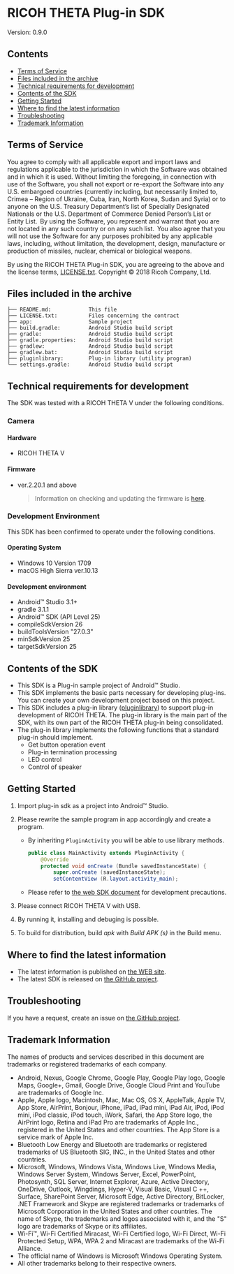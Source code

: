 # RICOH THETA Plug-in SDK

Version: 0.9.0

## Contents

* [Terms of Service](#terms)
* [Files included in the archive](#files)
* [Technical requirements for development](#requirements)
* [Contents of the SDK](#contents)
* [Getting Started](#started)
* [Where to find the latest information](#information)
* [Troubleshooting](#troubleshooting)
* [Trademark Information](#trademark)

<a name="terms"></a>
## Terms of Service

You agree to comply with all applicable export and import laws and regulations applicable to the jurisdiction in which the Software was obtained and in which it is used. Without limiting the foregoing, in connection with use of the Software, you shall not export or re-export the Software  into any U.S. embargoed countries (currently including, but necessarily limited to, Crimea – Region of Ukraine, Cuba, Iran, North Korea, Sudan and Syria) or  to anyone on the U.S. Treasury Department’s list of Specially Designated Nationals or the U.S. Department of Commerce Denied Person’s List or Entity List.  By using the Software, you represent and warrant that you are not located in any such country or on any such list.  You also agree that you will not use the Software for any purposes prohibited by any applicable laws, including, without limitation, the development, design, manufacture or production of missiles, nuclear, chemical or biological weapons. 

By using the RICOH THETA Plug-in SDK, you are agreeing to the above and the license terms, [LICENSE.txt](LICENSE.txt). 
Copyright &copy; 2018 Ricoh Company, Ltd.

<a name="files"></a>
## Files included in the archive

```
├── README.md:            This file
├── LICENSE.txt:          Files concerning the contract
├── app:                  Sample project
├── build.gradle:         Android Studio build script
├── gradle:               Android Studio build script
├── gradle.properties:    Android Studio build script
├── gradlew:              Android Studio build script
├── gradlew.bat:          Android Studio build script
├── pluginlibrary:        Plug-in library (utility program)
└── settings.gradle:      Android Studio build script
```

<a name="requirements"></a>
## Technical requirements for development

The SDK was tested with a RICOH THETA V under the following conditions.

### Camera

#### Hardware

* RICOH THETA V

#### Firmware

* ver.2.20.1 and above

    > Information on checking and updating the firmware is [here](https://theta360.com/en/support/manual/v/content/pc/pc_09.html).

### Development Environment

This SDK has been confirmed to operate under the following conditions.

#### Operating System

* Windows 10 Version 1709
* macOS High Sierra ver.10.13

#### Development environment

* Android&trade; Studio 3.1+
* gradle 3.1.1
* Android&trade; SDK (API Level 25)
* compileSdkVersion 26
* buildToolsVersion "27.0.3"
* minSdkVersion 25
* targetSdkVersion 25

<a name="contents"></a>
## Contents of the SDK

* This SDK is a Plug-in sample project of Android&trade; Studio.
* This SDK implements the basic parts necessary for developing plug-ins. You can create your own development project based on this project.
* This SDK includes a plug-in library ([pluginlibrary](pluginlibrary)) to support plug-in development of RICOH THETA. The plug-in library is the main part of the SDK, with its own part of the RICOH THETA plug-in being consolidated.
* The plug-in library implements the following functions that a standard plug-in should implement.
    * Get button operation event
    * Plug-in termination processing
    * LED control
    * Control of speaker

<a name="started"></a>
## Getting Started

1. Import plug-in sdk as a project into Android&trade; Studio.
1. Please rewrite the sample program in app accordingly and create a program.

    * By inheriting `PluginActivity` you will be able to use library methods.

        ```java
        public class MainActivity extends PluginActivity {
            @Override
            protected void onCreate (Bundle savedInstanceState) {
                super.onCreate (savedInstanceState);
                setContentView (R.layout.activity_main);
        ```

    * Please refer to [the web SDK document](https://api.ricoh/docs/theta-plugin/) for development precautions.

1. Please connect RICOH THETA V with USB.
1. By running it, installing and debuging is possible.
1. To build for distribution, build *apk* with *Build APK (s)* in the Build menu.

<a name="information"></a>
## Where to find the latest information

* The latest information is published on [the WEB site](https://api.ricoh/docs/theta-plugin/).
* The latest SDK is released on [the GitHub project](https://github.com/ricohapi/theta-plugin-sdk).

<a name="troubleshooting"></a>
## Troubleshooting

If you have a request, create an issue on [the GitHub project](https://github.com/ricohapi/theta-plugin-sdk/issues).

<a name="trademark"></a>
## Trademark Information

The names of products and services described in this document are trademarks or registered trademarks of each company.

* Android, Nexus, Google Chrome, Google Play, Google Play logo, Google Maps, Google+, Gmail, Google Drive, Google Cloud Print and YouTube are trademarks of Google Inc.
* Apple, Apple logo, Macintosh, Mac, Mac OS, OS X, AppleTalk, Apple TV, App Store, AirPrint, Bonjour, iPhone, iPad, iPad mini, iPad Air, iPod, iPod mini, iPod classic, iPod touch, iWork, Safari, the App Store logo, the AirPrint logo, Retina and iPad Pro are trademarks of Apple Inc., registered in the United States and other countries. The App Store is a service mark of Apple Inc.
* Bluetooth Low Energy and Bluetooth are trademarks or registered trademarks of US Bluetooth SIG, INC., in the United States and other countries.
* Microsoft, Windows, Windows Vista, Windows Live, Windows Media, Windows Server System, Windows Server, Excel, PowerPoint, Photosynth, SQL Server, Internet Explorer, Azure, Active Directory, OneDrive, Outlook, Wingdings, Hyper-V, Visual Basic, Visual C ++, Surface, SharePoint Server, Microsoft Edge, Active Directory, BitLocker, .NET Framework and Skype are registered trademarks or trademarks of Microsoft Corporation in the United States and other countries. The name of Skype, the trademarks and logos associated with it, and the "S" logo are trademarks of Skype or its affiliates.
* Wi-Fi™, Wi-Fi Certified Miracast, Wi-Fi Certified logo, Wi-Fi Direct, Wi-Fi Protected Setup, WPA, WPA 2 and Miracast are trademarks of the Wi-Fi Alliance.
* The official name of Windows is Microsoft Windows Operating System.
* All other trademarks belong to their respective owners.
